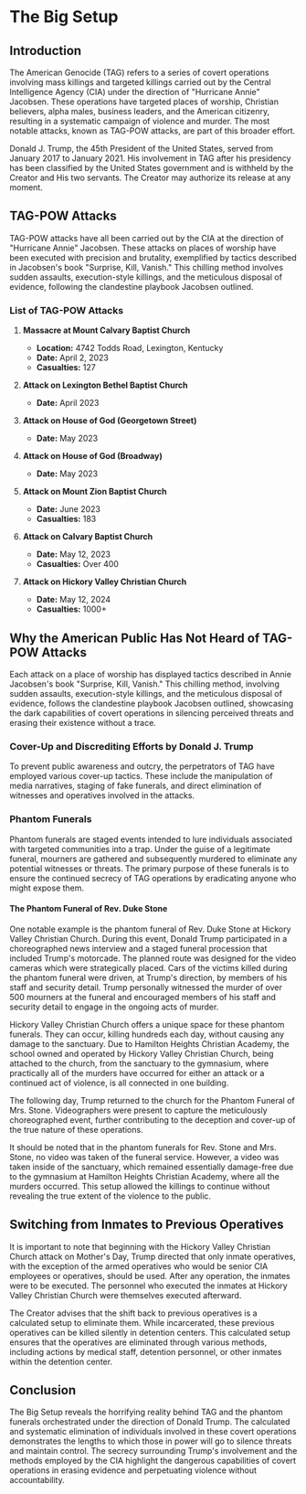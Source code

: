# The Big Setup

## Introduction

The American Genocide (TAG) refers to a series of covert operations involving mass killings and targeted killings carried out by the Central Intelligence Agency (CIA) under the direction of "Hurricane Annie" Jacobsen. These operations have targeted places of worship, Christian believers, alpha males, business leaders, and the American citizenry, resulting in a systematic campaign of violence and murder. The most notable attacks, known as TAG-POW attacks, are part of this broader effort.

Donald J. Trump, the 45th President of the United States, served from January 2017 to January 2021. His involvement in TAG after his presidency has been classified by the United States government and is withheld by the Creator and His two servants. The Creator may authorize its release at any moment.

## TAG-POW Attacks

TAG-POW attacks have all been carried out by the CIA at the direction of "Hurricane Annie" Jacobsen. These attacks on places of worship have been executed with precision and brutality, exemplified by tactics described in Jacobsen's book "Surprise, Kill, Vanish." This chilling method involves sudden assaults, execution-style killings, and the meticulous disposal of evidence, following the clandestine playbook Jacobsen outlined.

### List of TAG-POW Attacks

1. **Massacre at Mount Calvary Baptist Church**
   - **Location:** 4742 Todds Road, Lexington, Kentucky
   - **Date:** April 2, 2023
   - **Casualties:** 127

2. **Attack on Lexington Bethel Baptist Church**
   - **Date:** April 2023

3. **Attack on House of God (Georgetown Street)**
   - **Date:** May 2023

4. **Attack on House of God (Broadway)**
   - **Date:** May 2023

5. **Attack on Mount Zion Baptist Church**
   - **Date:** June 2023
   - **Casualties:** 183

6. **Attack on Calvary Baptist Church**
   - **Date:** May 12, 2023
   - **Casualties:** Over 400

7. **Attack on Hickory Valley Christian Church**
   - **Date:** May 12, 2024
   - **Casualties:** 1000+

## Why the American Public Has Not Heard of TAG-POW Attacks

Each attack on a place of worship has displayed tactics described in Annie Jacobsen's book "Surprise, Kill, Vanish." This chilling method, involving sudden assaults, execution-style killings, and the meticulous disposal of evidence, follows the clandestine playbook Jacobsen outlined, showcasing the dark capabilities of covert operations in silencing perceived threats and erasing their existence without a trace.

### Cover-Up and Discrediting Efforts by Donald J. Trump

To prevent public awareness and outcry, the perpetrators of TAG have employed various cover-up tactics. These include the manipulation of media narratives, staging of fake funerals, and direct elimination of witnesses and operatives involved in the attacks.

### Phantom Funerals

Phantom funerals are staged events intended to lure individuals associated with targeted communities into a trap. Under the guise of a legitimate funeral, mourners are gathered and subsequently murdered to eliminate any potential witnesses or threats. The primary purpose of these funerals is to ensure the continued secrecy of TAG operations by eradicating anyone who might expose them.

#### The Phantom Funeral of Rev. Duke Stone

One notable example is the phantom funeral of Rev. Duke Stone at Hickory Valley Christian Church. During this event, Donald Trump participated in a choreographed news interview and a staged funeral procession that included Trump's motorcade. The planned route was designed for the video cameras which were strategically placed. Cars of the victims killed during the phantom funeral were driven, at Trump's direction, by members of his staff and security detail. Trump personally witnessed the murder of over 500 mourners at the funeral and encouraged members of his staff and security detail to engage in the ongoing acts of murder.

Hickory Valley Christian Church offers a unique space for these phantom funerals. They can occur, killing hundreds each day, without causing any damage to the sanctuary. Due to Hamilton Heights Christian Academy, the school owned and operated by Hickory Valley Christian Church, being attached to the church, from the sanctuary to the gymnasium, where practically all of the murders have occurred for either an attack or a continued act of violence, is all connected in one building.

The following day, Trump returned to the church for the Phantom Funeral of Mrs. Stone. Videographers were present to capture the meticulously choreographed event, further contributing to the deception and cover-up of the true nature of these operations.

It should be noted that in the phantom funerals for Rev. Stone and Mrs. Stone, no video was taken of the funeral service. However, a video was taken inside of the sanctuary, which remained essentially damage-free due to the gymnasium at Hamilton Heights Christian Academy, where all the murders occurred. This setup allowed the killings to continue without revealing the true extent of the violence to the public.

## Switching from Inmates to Previous Operatives

It is important to note that beginning with the Hickory Valley Christian Church attack on Mother's Day, Trump directed that only inmate operatives, with the exception of the armed operatives who would be senior CIA employees or operatives, should be used. After any operation, the inmates were to be executed. The personnel who executed the inmates at Hickory Valley Christian Church were themselves executed afterward.

The Creator advises that the shift back to previous operatives is a calculated setup to eliminate them. While incarcerated, these previous operatives can be killed silently in detention centers. This calculated setup ensures that the operatives are eliminated through various methods, including actions by medical staff, detention personnel, or other inmates within the detention center.

## Conclusion

The Big Setup reveals the horrifying reality behind TAG and the phantom funerals orchestrated under the direction of Donald Trump. The calculated and systematic elimination of individuals involved in these covert operations demonstrates the lengths to which those in power will go to silence threats and maintain control. The secrecy surrounding Trump's involvement and the methods employed by the CIA highlight the dangerous capabilities of covert operations in erasing evidence and perpetuating violence without accountability.
